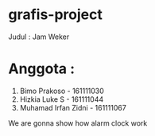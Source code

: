 # grafis-project
Judul : Jam Weker

# Anggota :
1. Bimo Prakoso - 161111030
2. Hizkia Luke S - 161111044
3. Muhamad Irfan Zidni - 161111067

We are gonna show how alarm clock work
